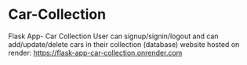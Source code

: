 # Car-Collection
Flask App- Car Collection
User can signup/signin/logout and can add/update/delete cars in their collection (database)
website hosted on render: https://flask-app-car-collection.onrender.com
